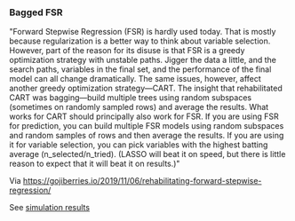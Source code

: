 ### Bagged FSR

"Forward Stepwise Regression (FSR) is hardly used today. That is mostly because regularization is a better way to think about variable selection. However, part of the reason for its disuse is that FSR is a greedy optimization strategy with unstable paths. Jigger the data a little, and the search paths, variables in the final set, and the performance of the final model can all change dramatically. The same issues, however, affect another greedy optimization strategy—CART. The insight that rehabilitated CART was bagging—build multiple trees using random subspaces (sometimes on randomly sampled rows) and average the results. What works for CART should principally also work for FSR. If you are using FSR for prediction, you can build multiple FSR models using random subspaces and random samples of rows and then average the results. If you are using it for variable selection, you can pick variables with the highest batting average (n_selected/n_tried). (LASSO will beat it on speed, but there is little reason to expect that it will beat it on results.)"

Via https://gojiberries.io/2019/11/06/rehabilitating-forward-stepwise-regression/


See [simulation results](https://htmlpreview.github.io/?https://github.com/soodoku/bagged_fsr/blob/main/bagged_fsr.html)
